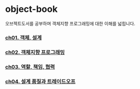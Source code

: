 # object-book
오브젝트도서를 공부하며 객체지향 프로그래밍에 대한 이해를 넓힙니다.

### [ch01. 객체, 설계](https://github.com/DuhanMo/object-book/tree/master/ticket-system#ch01-%EA%B0%9D%EC%B2%B4-%EC%84%A4%EA%B3%84)
### [ch02. 객체지향 프로그래밍](https://github.com/DuhanMo/object-book/tree/master/movie-reserve#ch02-%EA%B0%9D%EC%B2%B4%EC%A7%80%ED%96%A5-%ED%94%84%EB%A1%9C%EA%B7%B8%EB%9E%98%EB%B0%8D)
### [ch03. 역할, 책임, 협력](https://github.com/DuhanMo/object-book/blob/master/CH03/README.md)
### [ch04. 설계 품질과 트레이드오프](https://github.com/DuhanMo/object-book/blob/master/CH04/README.md)
